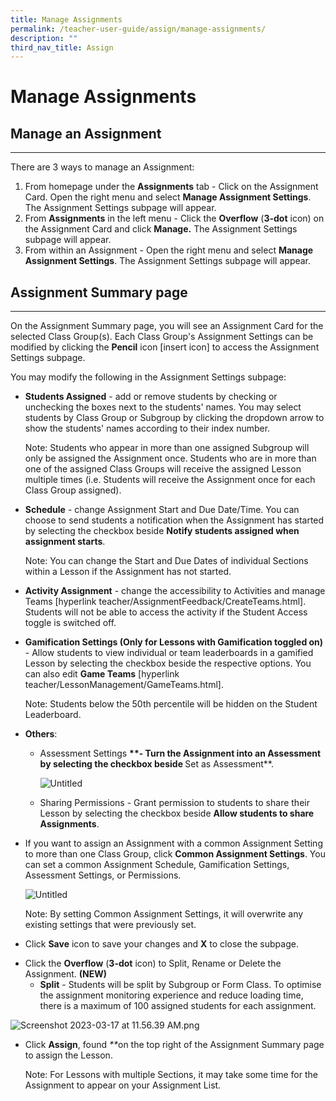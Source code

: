 ```yaml
---
title: Manage Assignments
permalink: /teacher-user-guide/assign/manage-assignments/
description: ""
third_nav_title: Assign
---
```

<h1 id="manage-assignments">Manage Assignments</h1>
<h2 id="-manage-an-assignment-"><strong>Manage an Assignment</strong></h2>
<hr>
<p>There are 3 ways to manage an Assignment:</p>
<ol>
<li>From homepage under the <strong>Assignments</strong> tab - Click on the Assignment Card. Open the right menu and select <strong>Manage Assignment Settings</strong>. The Assignment Settings subpage will appear.</li>
<li>From <strong>Assignments</strong> in the left menu - Click the <strong>Overflow</strong> (<strong>3-dot</strong> icon) on the Assignment Card and click <strong>Manage.</strong> The Assignment Settings subpage will appear.</li>
<li>From within an Assignment - Open the right menu and select <strong>Manage Assignment Settings</strong>. The Assignment Settings subpage will appear.</li>
</ol>
<h2 id="-assignment-summary-page-"><strong>Assignment Summary page</strong></h2>
<hr>
<p>On the Assignment Summary page, you will see an Assignment Card for the selected Class Group(s). Each Class Group's Assignment Settings can be modified by clicking the <strong>Pencil</strong> icon [insert icon] to access the Assignment Settings subpage.</p>
<p>You may modify the following in the Assignment Settings subpage:</p>
<ul>
<li><p><strong>Students Assigned</strong> - add or remove students by checking or unchecking the boxes next to the students' names. You may select students by Class Group or Subgroup by clicking the dropdown arrow to show the students' names according to their index number.</p>
<p>  Note: Students who appear in more than one assigned Subgroup will only be assigned the Assignment once. Students who are in more than one of the assigned Class Groups will receive the assigned Lesson multiple times (i.e. Students will receive the Assignment once for each Class Group assigned).</p>
</li>
<li><p><strong>Schedule</strong> - change Assignment Start and Due Date/Time. You can choose to send students a notification when the Assignment has started by selecting the checkbox beside <strong>Notify students assigned when assignment starts</strong>.</p>
<p>  Note: You can change the Start and Due Dates of individual Sections within a Lesson if the Assignment has not started.</p>
</li>
<li><p><strong>Activity Assignment</strong> - change the accessibility to Activities and manage Teams [hyperlink teacher/AssignmentFeedback/CreateTeams.html]. Students will not be able to access the activity if the Student Access toggle is switched off.</p>
</li>
<li><p><strong>Gamification Settings (Only for Lessons with Gamification toggled on)</strong> - Allow students to view individual or team leaderboards in a gamified Lesson by selecting the checkbox beside the respective options. You can also edit <strong>Game Teams</strong> [hyperlink teacher/LessonManagement/GameTeams.html].</p>
<p>  Note: Students below the 50th percentile will be hidden on the Student Leaderboard.</p>
</li>
<li><p><strong>Others</strong>:</p>
<ul>
<li><p>Assessment Settings <strong>**- Turn the Assignment into an Assessment by selecting the checkbox beside </strong>Set as Assessment**.</p>
<p>  <img alt="Untitled" src="https://s3-us-west-2.amazonaws.com/secure.notion-static.com/86b00b95-d229-4b5f-9ba2-81c96a199c9a/Untitled.png"></p>
</li>
<li><p>Sharing Permissions - Grant permission to students to share their Lesson by selecting the checkbox beside <strong>Allow students to share Assignments</strong>.</p>
</li>
</ul>
</li>
<li><p>If you want to assign an Assignment with a common Assignment Setting to more than one Class Group, click <strong>Common Assignment Settings</strong>. You can set a common Assignment Schedule, Gamification Settings, Assessment Settings, or Permissions.</p>
<p>  <img alt="Untitled" src="https://s3-us-west-2.amazonaws.com/secure.notion-static.com/e9f44db2-f800-41ea-96e9-dc0024051c19/Untitled.png"></p>
<p>  Note: By setting Common Assignment Settings, it will overwrite any existing settings that were previously set.</p>
</li>
<li><p>Click <strong>Save</strong> icon to save your changes and <strong>X</strong> to close the subpage.</p>
</li>
<li>Click the <strong>Overflow</strong> (<strong>3-dot</strong> icon) to Split, Rename or Delete the Assignment. <strong>(NEW)</strong><ul>
<li><strong>Split</strong> - Students will be split by Subgroup or Form Class. To optimise the assignment monitoring experience and reduce loading time, there is a maximum of 100 assigned students for each assignment.</li>
</ul>
</li>
</ul>
<p><img alt="Screenshot 2023-03-17 at 11.56.39 AM.png" src="https://s3-us-west-2.amazonaws.com/secure.notion-static.com/ed5de057-a585-4b07-8289-7792afbfa41c/Screenshot_2023-03-17_at_11.56.39_AM.png"></p>
<ul>
<li><p>Click <strong>Assign</strong>, found <em>**</em>on the top right of the Assignment Summary page to assign the Lesson.</p>
<p>  Note: For Lessons with multiple Sections, it may take some time for the Assignment to appear on your Assignment List.</p>
</li>
</ul>
